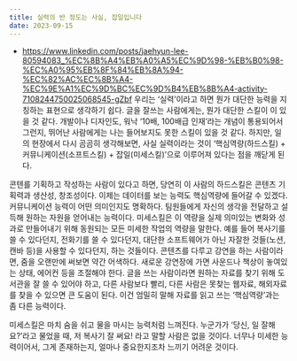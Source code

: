 ```yaml
---
title: 실력의 반 정도는 사실, 잡일입니다
date: 2023-09-15
---
```


- https://www.linkedin.com/posts/jaehyun-lee-80594083_%EC%8B%A4%EB%A0%A5%EC%9D%98-%EB%B0%98-%EC%A0%95%EB%8F%84%EB%8A%94-%EC%82%AC%EC%8B%A4-%EC%9E%A1%EC%9D%BC%EC%9D%B4%EB%8B%A4-activity-7108244750025068545-gZbf
우리는 ‘실력’이라고 하면 뭔가 대단한 능력을 지칭하는 표현으로 생각하기 쉽다. 글을 잘쓰는 사람에게는, 뭔가 대단한 스킬이 이 있을 것 같다. 개발이나 디자인도, 워낙 ‘10배, 100배급 인재’라는 개념이 통용되어서 그런지, 뛰어난 사람에게는 나는 들어보지도 못한 스킬이 있을 것 같다. 하지만, 일의 현장에서 다시 곰곰히 생각해보면, 사실 실력이라는 것이 ‘핵심역량(하드스킬) + 커뮤니케이션(소프트스킬) + 잡일(미세스킬)’으로 이루어져 있다는 점을 깨닫게 된다.

콘텐를 기획하고 작성하는 사람이 있다고 하면, 당연히 이 사람의 하드스킬은 콘텐츠 기획력과 생산성, 창조성이다. 이제는 데이터를 보는 능력도 핵심역량에 들어갈 수 있겠다. 커뮤니케이션 능력이 어떤 의미인지도 명확하다. 팀원들에게 자신의 생각을 전달하고 설득해 원하는 자원을 얻어내는 능력이다. 미세스킬은 이 역량을 실제 의미있는 변화와 성과로 만들어내기 위해 동원되는 모든 미세한 작업의 역량을 말한다. 예를 들어 복사기를 쓸 수 있다던지, 전화기를 쓸 수 있다던지, 대단한 소프트웨어가 아닌 자잘한 것들(노션, 캔바 등)을 사용할 수 있다던지, 하는 것들이다. 콘텐츠를 다루고 강연을 하는 사람이라면, 줌을 오랜만에 써보면 약간 어색하다. 새로운 강연장에 가면 사운드나 책상이 놓여있는 상태, 에어컨 등을 조절해야 한다. 글을 쓰는 사람이라면 원하는 자료를 찾기 위해 도서관을 잘 쓸 수 있어야 하고, 다른 사람보다 빨리, 다른 사람은 못찾는 웹자료, 해외자료를 찾을 수 있으면 큰 도움이 된다. 이건 엄밀히 말해 자료를 읽고 쓰는 ‘핵심역량’과는 좀 다른 능력이다.

미세스킬은 마치 숨을 쉬고 물을 마시는 능력처럼 느껴진다. 누군가가 ‘당신, 일 잘해요?’라고 물었을 때, 저 복사기 잘 써요! 라고 말할 사람은 없을 것이다. 너무나 미세한 능력이어서, 그게 존재하는지, 얼마나 중요한지조차 느끼기 어려운 것이다.
